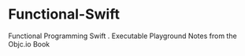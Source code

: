 # Functional-Swift
Functional Programming Swift . Executable Playground Notes from the Objc.io Book
